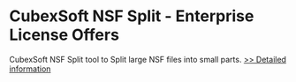 # CubexSoft NSF Split - Enterprise License Offers
CubexSoft NSF Split tool to Split large NSF files into small parts.
[>> Detailed information](https://secure.shareit.com/shareit/product.html?productid=300799756&affiliateid=200057808)